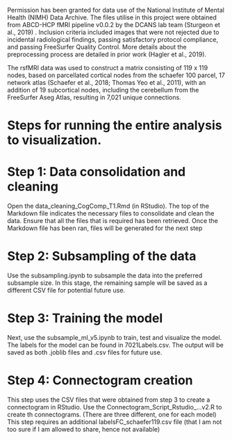 Permission has been granted for data use of the National Institute of Mental Health (NIMH) Data Archive.
The files utilise in this project were obtained from ABCD-HCP fMRI pipeline v0.0.2 by the DCANS lab team (Sturgeon et al., 2019) . Inclusion criteria included images that were not rejected due to incidental radiological findings, passing satisfactory protocol compliance, and passing FreeSurfer Quality Control. More details about the preprocessing process are detailed in prior work (Hagler et al., 2019).

The rsfMRI data was used to construct a matrix consisting of 119 x 119 nodes, based on parcellated cortical nodes from the schaefer 100 parcel, 17 network atlas (Schaefer et al., 2018; Thomas Yeo et al., 2011), with an addition of 19 subcortical nodes, including the cerebellum from the FreeSurfer Aseg Atlas, resulting in 7,021 unique connections.

# Steps for running the entire analysis to visualization.

# Step 1: Data consolidation and cleaning
Open the data_cleaning_CogComp_T1.Rmd (in RStudio). The top of the Markdown file indicates the necessary files to consolidate and clean the data. 
Ensure that all the files that is required has been retrieved.
Once the Markdown file has been ran, files will be generated for the next step

# Step 2: Subsampling of the data
Use the subsampling.ipynb to subsample the data into the preferred subsample size.
In this stage, the remaining sample will be saved as a different CSV file for potential future use.

# Step 3: Training the model
Next, use the subsample_ml_v5.ipynb to train, test and visualize the model.
The labels for the model can be found in 7021Labels.csv.
The output will be saved as both .joblib files and .csv files for future use.

# Step 4: Connectogram creation
This step uses the CSV files that were obtained from step 3 to create a connectogram in RStudio.
Use the Connectogram_Script_Rstudio_...v2.R to create th connectograms. (There are three different, one for each model)
This step requires an additional labelsFC_schaefer119.csv file (that I am not too sure if I am allowed to share, hence not available)
